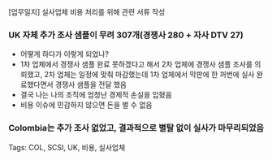 [업무일지] 실사업체 비용 처리를 위해 관련 서류 작성

### UK 자체 추가 조사 샘플이 무려 307개(경쟁사 280 + 자사 DTV 27)
* 어떻게 하다가 이렇게 되었나?
* 1차 업체에서 경쟁사 샘플 완료 못하겠다고 해서 2차 업체에 경쟁사 샘플 조사를 의뢰했고, 2차 업체는 일정에 맞춰 마감했는데 1차 업체에서 막판에 한 꺼번에 실사 완료했다면서 경쟁사 샘플을 전달 했음
* 결국 나는 나의 조직에 엄청난 경제적 손실을 입혔음
* 비용 이슈에 민감하지 않으면 돈을 벌 수 없음

### Colombia는 추가 조사 없었고, 결과적으로 별탈 없이 실사가 마무리되었음

Tags:
  COL, SCSI, UK, 비용, 실사업체